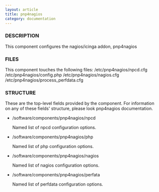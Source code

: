 ```yaml
---
layout: article
title: pnp4nagios
category: documentation
---
```

### DESCRIPTION

This component configures the nagios/icinga addon, pnp4nagios

### FILES

This component touches the following files: 
/etc/pnp4nagios/npcd.cfg
/etc/pnp4nagios/config.php
/etc/pnp4nagios/nagios.cfg
/etc/pnp4nagios/process\_perfdata.cfg

### STRUCTURE

These are the top-level fields provided by the component. For
information on any of these fields' structure, please look pnp4nagios
documentation. 

- /software/components/pnp4nagios/npcd

    Named list of npcd configuration options.

- /software/components/pnp4nagios/php

    Named list of php configuration options.

- /software/components/pnp4nagios/nagios

    Named list of nagios configuration options.

- /software/components/pnp4nagios/perfata

    Named list of perfdata configuration options.
